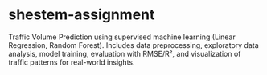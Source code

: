 # shestem-assignment
Traffic Volume Prediction using supervised machine learning (Linear Regression, Random Forest). Includes data preprocessing, exploratory data analysis, model training, evaluation with RMSE/R², and visualization of traffic patterns for real-world insights.  
